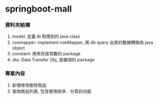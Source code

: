 # springboot-mall

### 資料夾結構

1. model: 定義 tb 對應到的 java class
2. rowmapper: implement rowMapper, 將 db query 出來的數據轉換為 java object
3. constant: 用來存放常數的 package
4. dto: Data Transfer Obj, 放雜項的 package


### 專案內容

1. 新增修改刪除商品
2. 查詢商品列表, 包含使用排序、分頁的功能
